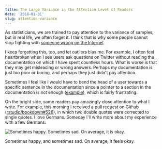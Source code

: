 ```yaml
---
title: The Large Variance in the Attention Level of Readers
date: '2018-01-31'
slug: attention-variance
---
```


As statisticians, we are trained to pay attention to the variance of samples, but in real life, we often forget it. I think that is why some people cannot stop fighting with [someone wrong on the Internet](https://xkcd.com/386/).

I keep forgetting this, too, and let outliers bias me. For example, I often feel heartbroken when I see users ask questions on Twitter without reading the documentation on which I have spent countless hours. What is worse is that they may get misleading or wrong answers. Perhaps my documentation is just too poor or boring, and perhaps they just didn't pay attention.

Sometimes I feel like I would have to bend the head of a user towards a specific sentence in the documentation since a pointer to a section in the documentation is not enough ([example](https://github.com/yihui/hugo-xmin/issues/22)), which is fairly frustrating.

On the bright side, some readers pay amazingly close attention to what I write. For example, this morning I received a pull request on Github ([rstudio/bookdown#526](https://github.com/rstudio/bookdown/pull/526/files)), in which two double quotes were corrected to single quotes. I love Germans. Someday I'll write more about my experience with a few Germans.

![Sometimes happy. Sometimes sad. On average, it is okay.](https://slides.yihui.org/gif/baby-wat.gif)

Sometimes happy, and sometimes sad. On average, it feels okay.
